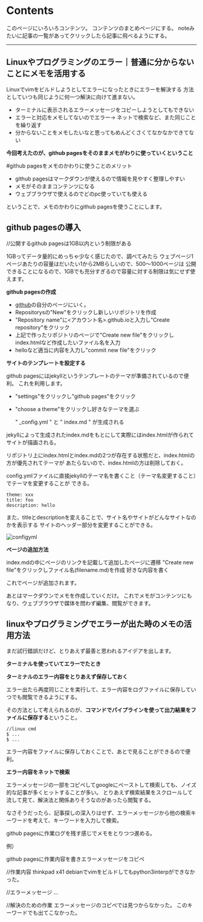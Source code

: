# Contents

このページにいろいろコンテンツ。
コンテンツのまとめページにする。
noteみたいに記事の一覧があってクリックしたら記事に飛べるようにする。

---

## Linuxやプログラミングのエラー｜普通に分からないことにメモを活用する


Linuxでvimをビルドしようとしてエラーになったときにエラーを解決する
方法としていつも同じように何一つ解決に向けて進まない。

- ターミナルに表示されるエラーメッセージをコピーしようとしてもできない
- エラーと対応をメモしてないのでエラー-> ネットで検索など、また同じことを繰り返す
- 分からないことをメモしたいなと思ってもめんどくさくてなかなかできてない


**今回考えたのが、github pagesをそのままメモがわりに使っていくということ**


#github pagesをメモのかわりに使うことのメリット


- github pagesはマークダウンが使えるので情報を見やすく整理しやすい
- メモがそのままコンテンツになる
- ウェブブラウザで使えるのでどのpc使っていても使える


ということで、メモのかわりにgithub pagesを使うことにします。


## github pagesの導入

//公開するgithub pagesは1GB以内という制限がある

1GBってデータ量的にめっちゃ少なく感じたので、調べてみたら
ウェブページ1ページあたりの容量はだいたい1から2MBらしいので、500〜1000ページは
公開できることになるので、1GBでも充分すぎるので容量に対する制限は気にせず使えます。

**github pagesの作成**

- [github](https://github.com/)の自分のページにいく。
- Repositorysの"New"をクリックし新しいリポジトリを作成
- "Repository name"に<アカウント名>.github.ioと入力し"Create repository"をクリック
- 上記で作ったリポジトリのページで"Create new file"をクリックしindex.htmlなど作成したいファイル名を入力
- helloなど適当に内容を入力し"commit new file"をクリック

**サイトのテンプレートを設定する**

github pagesにはjekyllというテンプレートのテーマが準備されているので便利。
これを利用します。

- "settings"をクリックし"github pages"をクリック
- "choose a theme"をクリックし好きなテーマを選ぶ

  " _config.yml " と " index.md " が生成される

jekyllによって生成されたindex.mdをもとにして実際にはindex.htmlが作られてサイトが描画される。

リポジトリ上にindex.htmlとindex.mdの2つが存在する状態だと、index.htmlの方が優先されてテーマが
あたらないので、index.htmlの方は削除しておく。

config.ymlファイルに直接jekyllのテーマ名を書くこと（テーマ名変更すること）でテーマを変更することが
できる。

```
theme: xxx
title: foo 
description: hello
```


また、titleとdescriptionを変えることで、サイト名やサイトがどんなサイトなのかを表示する
サイトのヘッダー部分を変更することができる。



![configyml](https://user-images.githubusercontent.com/43819429/131515949-c6f26247-245d-4feb-b211-06b862789f35.png "config.ymlで表示される文章変更")


**ページの追加方法**

index.mdの中にページのリンクを記載して追加したページに遷移
"Create new file"をクリックしファイル名(filename.md)を作成
好きな内容を書く

これでページが追加されます。

あとはマークダウンでメモを作成していくだけ。
これでメモがコンテンツにもなり、ウェブブラウザで媒体を問わず編集、閲覧ができます。

## linuxやプログラミングでエラーが出た時のメモの活用方法

まだ試行錯誤だけど、とりあえず最善と思われるアイデアを出します。

**ターミナルを使っていてエラーでたとき**


**ターミナルのエラー内容をとりあえず保存しておく**

エラー出たら再度同じことを実行して、エラー内容をログファイルに保存していつでも閲覧できるようにする。

その方法として考えられるのが、**コマンドでパイプラインを使って出力結果をファイルに保存する**ということ。


```
//linux cmd
$ ...
$ ...
```

エラー内容をファイルに保存しておくことで、あとで見ることができるので便利。


**エラー内容をネットで検索**


エラーメッセージの一部をコピペしてgoogleにペーストして検索しても、ノイズ的な記事が多くヒットすることが多い。
とりあえず検索結果をスクロールして流して見て、解決法と関係ありそうなのがあったら閲覧する。

なさそうだったら、記事探しの深入りはせず、エラーメッセージから他の検索キーワードを考えて、キーワードを入力して検索。

github pagesに作業ログを残す感じでメモをとりつつ進める。

例）

github pagesに作業内容を書きエラーメッセージをコピペ

//作業内容
thinkpad x41 debianでvimをビルドしてもpython3interpができなかった。

//エラーメッセージ
...

//解決のための作業
エラーメッセージのコピペでは見つからなかった。
このキーワードでも出てこなかった。





















